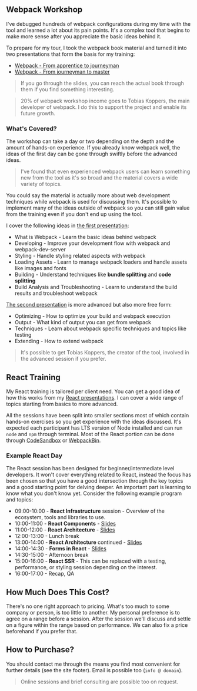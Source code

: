 ## Webpack Workshop

I've debugged hundreds of webpack configurations during my time with the tool and learned a lot about its pain points. It's a complex tool that begins to make more sense after you appreciate the basic ideas behind it.

To prepare for my tour, I took the webpack book material and turned it into two presentations that form the basis for my training:

* [Webpack - From apprentice to journeyman](http://presentations.survivejs.com/webpack-from-apprentice-to-journeyman)
* [Webpack - From journeyman to master](http://presentations.survivejs.com/webpack-from-journeyman-to-master)

> If you go through the slides, you can reach the actual book through them if you find something interesting.

> 20% of webpack workshop income goes to Tobias Koppers, the main developer of webpack. I do this to support the project and enable its future growth.

### What's Covered?

The workshop can take a day or two depending on the depth and the amount of hands-on experience. If you already know webpack well, the ideas of the first day can be gone through swiftly before the advanced ideas.

> I've found that even experienced webpack users can learn something new from the tool as it's so broad and the material covers a wide variety of topics.

You could say the material is actually more about web development techniques while webpack is used for discussing them. It's possible to implement many of the ideas outside of webpack so you can still gain value from the training even if you don't end up using the tool.

I cover the following ideas in [the first presentation](http://presentations.survivejs.com/webpack-from-apprentice-to-journeyman):

* What is Webpack - Learn the basic ideas behind webpack
* Developing - Improve your development flow with webpack and webpack-dev-server
* Styling - Handle styling related aspects with webpack
* Loading Assets - Learn to manage webpack loaders and handle assets like images and fonts
* Building - Understand techniques like **bundle splitting** and **code splitting**
* Build Analysis and Troubleshooting - Learn to understand the build results and troubleshoot webpack

[The second presentation](http://presentations.survivejs.com/webpack-from-journeyman-to-master) is more advanced but also more free form:

* Optimizing - How to optimize your build and webpack execution
* Output - What kind of output you can get from webpack
* Techniques - Learn about webpack specific techniques and topics like testing
* Extending - How to extend webpack

> It's possible to get Tobias Koppers, the creator of the tool, involved in the advanced session if you prefer.

## React Training

My React training is tailored per client need. You can get a good idea of how this works from my [React presentations](https://presentations.survivejs.com/#/1). I can cover a wide range of topics starting from basics to more advanced.

All the sessions have been split into smaller sections most of which contain hands-on exercises so you get experience with the ideas discussed. It's expected each participant has LTS version of Node installed and can run `node` and `npm` through terminal. Most of the React portion can be done through [CodeSandbox](https://codesandbox.io/) or [WebpackBin](https://www.webpackbin.com/).

### Example React Day

The React session has been designed for beginner/intermediate level developers. It won't cover everything related to React, instead the focus has been chosen so that you have a good intersection through the key topics and a good starting point for delving deeper. An important part is learning to know what you don't know yet. Consider the following example program and topics:

* 09:00-10:00 - **React Infrastructure** session - Overview of the ecosystem, tools and libraries to use.
* 10:00-11:00 - **React Components** - [Slides](https://presentations.survivejs.com/react-components/)
* 11:00-12:00 - **React Architecture** - [Slides](https://presentations.survivejs.com/react-architecture/)
* 12:00-13:00 - Lunch break
* 13:00-14:00 - **React Architecture** continued - [Slides](https://presentations.survivejs.com/react-architecture/)
* 14:00-14:30 - **Forms in React** - [Slides](https://presentations.survivejs.com/forms-in-react/)
* 14:30-15:00 - Afternoon break
* 15:00-16:00 - **React SSR** - This can be replaced with a testing, performance, or styling session depending on the interest.
* 16:00-17:00 - Recap, QA

## How Much Does This Cost?

There's no one right approach to pricing. What's too much to some company or person, is too little to another. My personal preference is to agree on a range before a session. After the session we'll discuss and settle on a figure within the range based on performance. We can also fix a price beforehand if you prefer that.

## How to Purchase?

You should contact me through the means you find most convenient for further details (see the site footer). Email is possible too (`info @ domain`).

> Online sessions and brief consulting are possible too on request.
